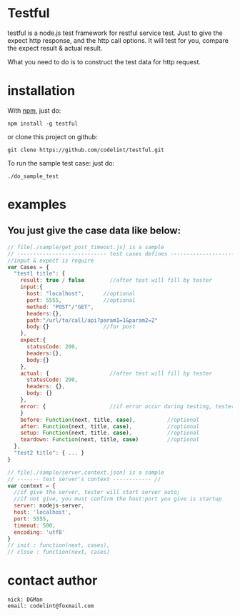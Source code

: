 Testful
========

testful is a node.js test framework for restful service test.
Just to give the expect http response, and the http call options.
It will test for you, compare the expect result & actual result.

What you need to do is to construct the test data for http request.

installation
============

With [npm](http://github.com/isaacs/npm), just do:

    npm install -g testful

or clone this project on github:

    git clone https://github.com/codelint/testful.git

To run the sample test case:
just do:

    ./do_sample_test


examples
========

You just give the case data like below:
-------------------------------------------------------------------

```javascript
// file[./sample/get_post_timeout.js] is a sample
// ---------------------------- test cases defines --------------------------- //
//input & expect is require
var Cases = {
  "test1 title": {
    result: true / false        //after test will fill by tester
    input:{
      host: "localhost",      //optional
      port: 5555,             //optional
      method: "POST"/"GET",
      headers:{},
      path:"/url/to/call/api?param1=1&param2=2"
      body:{}                 //for post
    },
    expect:{
      statusCode: 200,
      headers:{},
      body:{}
    },
    actual: {                   //after test will fill by tester
      statusCode: 200,
      headers: {},
      body: {}
    },
    error: {                    //if error occur during testing, tester will fill this field
    }
    before: Function(next, title, case),          //optional
    after: Function(next, title, case),           //optional
    setup: Function(next, title, case),           //optional
    teardown: Function(next, title, case)         //optional
  },
  "test2 title": { ... }
}

// file[./sample/server.context.json] is a sample
// ------- test server's context ------------ //
var context = {
  //if give the server, tester will start server auto;
  //if not give, you must confirm the host:port you give is startup
  server: nodejs-server,
  host: 'localhost',
  port: 5555,
  timeout: 500,
  encoding: 'utf8'
}
// init : function(next, cases),
// close : function(next, cases)
```


contact author
===========
````
nick: DGMan
email: codelint@foxmail.com
````
